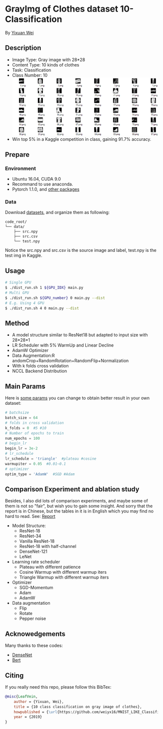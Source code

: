 # GrayImg of Clothes dataset 10-Classification

By [Yixuan Wei](http://weiyx16.github.io/)

## Description

+ Image Type: Gray image with 28*28
+ Content Type: 10 kinds of clothes
+ Task: Classification
+ Class Number: 10
![](./img/dataset.png)
+ Win top 5% in a Kaggle competition in class, gaining 91.7% accuracy.

## Prepare

### Environment

+ Ubuntu 16.04, CUDA 9.0
+ Recommand to use anaconda.
+ Pytorch 1.1.0, and [other packages](./img/config.yaml)

### Data
Download [datasets](https://drive.google.com/drive/folders/1N6oFtBIO6kEdyHAOwvpUerSKoQ0cFlob?usp=sharing), and organize them as following:

```
code_root/
└── data/
    ├── src.npy
    ├── src.csv
    └── test.npy
```

Notice the src.npy and src.csv is the source image and label, test.npy is the test img in Kaggle.

## Usage
```sh
# Single GPU
$ ./dist_run.sh 1 ${GPU_IDX} main.py
# Multi GPU
$ ./dist_run.sh ${GPU_number} 0 main.py --dist
# E.g. Using 4 GPU
$ ./dist_run.sh 4 0 main.py --dist
```

## Method
+ A model structure similar to ResNet18 but adapted to input size with 28\*28\*1
+ LR Scheduler with 5% WarmUp and Linear Decline
+ AdamW Optimizer
+ Data Augmentation:R andomCrop+RandomRotation+RandomFlip+Normalization
+ With k folds cross validation
+ NCCL Backend Distribution

## Main Params
Here is [some params](https://github.com/weiyx16/MNIST_LIKE_Classification/blob/release/main.py#L61) you can change to obtain better result in your own dataset:
```python
# batchsize
batch_size = 64
# folds in cross validation
k_folds = 0  #5 #10
# Number of epochs to train
num_epochs = 100
# begin_lr
begin_lr = 3e-2
# lr_schedule
lr_schedule = 'triangle'  #plateau #cosine
warmupiter = 0.05  #0.01~0.1
# optimizer
optim_type = 'AdamW'  #SGD #Adam
```

## Comparison Experiment and ablation study
Besides, I also did lots of comparison experiments, and maybe some of them is not so "fair", but wish you to gain some insight. And sorry that the report is in Chinese, but the tables in it is in English which you may find no hard to read. See: [Report](https://drive.google.com/open?id=1wlt9Jfo-OT3I_exGLxp9nhp3GnHlBk8n)
+ Model Structure:
  + ResNet-18  
  + ResNet-34  
  + Vanilla ResNet-18  
  + ResNet-18 with half-channel  
  + DenseNet-121  
  + LeNet  
+ Learning rate scheduler
  + Plateau with different patience
  + Cosine Warmup with different warmup iters
  + Triangle Warmup with different warmup iters
+ Optimizer
  + SGD-Momentum
  + Adam
  + AdamW
+ Data augmentation
  + Flip
  + Rotate
  + Pepper noise

## Acknowedgements
Many thanks to these codes:
+ [DenseNet](https://github.com/bamos/densenet.pytorch/blob/master/densenet.py)
+ [Bert](https://github.com/huggingface/transformers)


## Citing

If you really need this repo, please follow this BibTex:  
```bibtex
@misc{LeafVein, 
    author = {Yixuan, Wei},
    title = {10 class classification on gray image of clothes},
    howpublished = {\url{https://github.com/weiyx16/MNIST_LIKE_Classification}},
    year = {2019}
}
```
